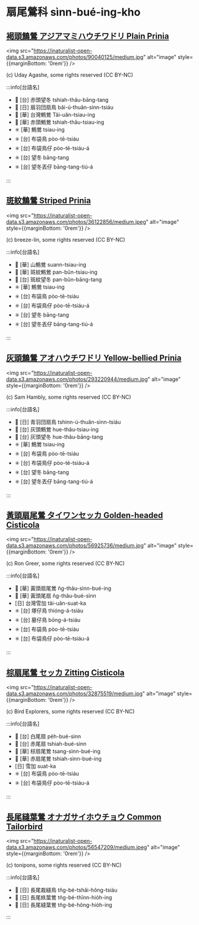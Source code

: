 # 扇尾鶯科 sìnn-bué-ing-kho

## [褐頭鷦鶯 アジアマミハウチワドリ Plain Prinia](https://ebird.org/species/plapri1)

<img src="https://inaturalist-open-data.s3.amazonaws.com/photos/90040125/medium.jpg" alt="image" style={{marginBottom: '0rem'}} />

<p className="image-caption">
(c) Uday Agashe, some rights reserved (CC BY-NC)
</p>

:::info[台語名]

- 🎯 [台] 赤頭望冬 tshiah-thâu-bāng-tang
- 🎯 [日] 眉羽団扇鳥 bâi-ú-thuân-sìnn-tsiáu
- 🎯 [華] 台灣鷦鶯 Tâi-uân-tsiau-ing
- 🎯 [華] 赤頭鷦鶯 tshiah-thâu-tsiau-ing
- ✳️ [華] 鷦鶯 tsiau-ing
- ✳️ [台] 布袋鳥 pòo-tē-tsiáu
- ✳️ [台] 布袋鳥仔 pòo-tē-tsiáu-á
- ✳️ [台] 望冬 bāng-tang
- ✳️ [台] 望冬丟仔 bāng-tang-tiú-á

:::

## [斑紋鷦鶯 Striped Prinia](https://ebird.org/species/strpri8)

<img src="https://inaturalist-open-data.s3.amazonaws.com/photos/36122856/medium.jpeg" alt="image" style={{marginBottom: '0rem'}} />

<p className="image-caption">
(c) breeze-lin, some rights reserved (CC BY-NC)
</p>

:::info[台語名]

- 🎯 [華] 山鷦鶯 suann-tsiau-ing
- 🎯 [華] 斑紋鷦鶯 pan-bûn-tsiau-ing
- 🎯 [台] 斑紋望冬 pan-bûn-bāng-tang
- ✳️ [華] 鷦鶯 tsiau-ing
- ✳️ [台] 布袋鳥 pòo-tē-tsiáu
- ✳️ [台] 布袋鳥仔 pòo-tē-tsiáu-á
- ✳️ [台] 望冬 bāng-tang
- ✳️ [台] 望冬丟仔 bāng-tang-tiú-á

:::

## [灰頭鷦鶯 アオハウチワドリ Yellow-bellied Prinia](https://ebird.org/species/yebpri1)

<img src="https://inaturalist-open-data.s3.amazonaws.com/photos/293220944/medium.jpg" alt="image" style={{marginBottom: '0rem'}} />

<p className="image-caption">
(c) Sam Hambly, some rights reserved (CC BY-NC)
</p>

:::info[台語名]

- 🎯 [日] 青羽団扇鳥 tshinn-ú-thuân-sìnn-tsiáu
- 🎯 [台] 灰頭鷦鶯 hue-thâu-tsiau-ing
- 🎯 [台] 灰頭望冬 hue-thâu-bāng-tang
- ✳️ [華] 鷦鶯 tsiau-ing
- ✳️ [台] 布袋鳥 pòo-tē-tsiáu
- ✳️ [台] 布袋鳥仔 pòo-tē-tsiáu-á
- ✳️ [台] 望冬 bāng-tang
- ✳️ [台] 望冬丟仔 bāng-tang-tiú-á

:::

## [黃頭扇尾鶯 タイワンセッカ Golden-headed Cisticola](https://ebird.org/species/gohcis1)

<img src="https://inaturalist-open-data.s3.amazonaws.com/photos/56925736/medium.jpg" alt="image" style={{marginBottom: '0rem'}} />

<p className="image-caption">
(c) Ron Greer, some rights reserved (CC BY-NC)
</p>

:::info[台語名]

- 🎯 [華] 黃頭扇尾鶯 n̂g-thâu-sìnn-bué-ing
- 🎯 [華] 黃頭尾扇 n̂g-thâu-bué-sìnn
- [日] 台灣雪加 tâi-uân-suat-ka
- ✳️ [台] 塚仔鳥 thióng-á-tsiáu
- ✳️ [台] 墓仔鳥 bōng-á-tsiáu
- ✳️ [台] 布袋鳥 pòo-tē-tsiáu
- ✳️ [台] 布袋鳥仔 pòo-tē-tsiáu-á

:::

## [棕扇尾鶯 セッカ Zitting Cisticola](https://ebird.org/species/zitcis1)

<img src="https://inaturalist-open-data.s3.amazonaws.com/photos/32875519/medium.jpg" alt="image" style={{marginBottom: '0rem'}} />

<p className="image-caption">
(c) Bird Explorers, some rights reserved (CC BY-NC)
</p>

:::info[台語名]

- 🎯 [台] 白尾扇 pe̍h-bué-sìnn
- 🎯 [台] 赤尾扇 tshiah-bué-sìnn
- 🎯 [華] 棕扇尾鶯 tsang-sìnn-bué-ing
- 🎯 [華] 赤扇尾鶯 tshiah-sìnn-bué-ing
- [日] 雪加 suat-ka
- ✳️ [台] 布袋鳥 pòo-tē-tsiáu
- ✳️ [台] 布袋鳥仔 pòo-tē-tsiáu-á

:::

## [長尾縫葉鶯 オナガサイホウチョウ Common Tailorbird](https://ebird.org/species/comtai1)

<img src="https://inaturalist-open-data.s3.amazonaws.com/photos/56547209/medium.jpeg" alt="image" style={{marginBottom: '0rem'}} />

<p className="image-caption">
(c) tonipons, some rights reserved (CC BY-NC)
</p>

:::info[台語名]

- 🎯 [日] 長尾裁縫鳥 tn̂g-bé-tshâi-hông-tsiáu
- 🎯 [日] 長尾紩葉鶯 tn̂g-bé-thīnn-hio̍h-ing
- 🎯 [日] 長尾縫葉鶯 tn̂g-bé-hông-hio̍h-ing

:::
